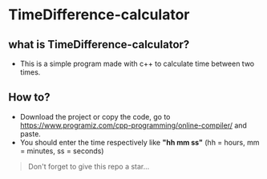 # TimeDifference-calculator

## what is TimeDifference-calculator?
- This is a simple program made with c++ to calculate time between two times.

## How to?
- Download the project or copy the code, go to https://www.programiz.com/cpp-programming/online-compiler/ and paste.
- You should enter the time respectively like **"hh mm ss"** (hh = hours, mm = minutes, ss = seconds)

> Don't forget to give this repo a star...
